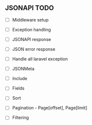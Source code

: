 ## JSONAPI TODO
- [ ] Middleware setup
- [ ] Exception handling
- [ ] JSONAPI response
- [ ] JSON error response
- [ ] Handle all laravel exception
- [ ] JSONMeta

- [ ] Include
- [ ] Fields
- [ ] Sort
- [ ] Pagination - Page[offset], Page[limit]
- [ ] Filtering
